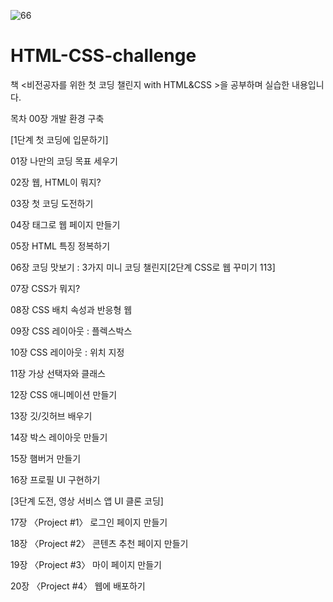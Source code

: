 ![66](https://user-images.githubusercontent.com/104782358/168528980-de8155c9-1716-42a8-a2fc-7dbf57a7562d.jpg)
# HTML-CSS-challenge
책 &lt;비전공자를 위한 첫 코딩 챌린지 with HTML&amp;CSS >을 공부하며 실습한 내용입니다. 

목차
00장 개발 환경 구축

[1단계 첫 코딩에 입문하기]

01장 나만의 코딩 목표 세우기

02장 웹, HTML이 뭐지?

03장 첫 코딩 도전하기

04장 태그로 웹 페이지 만들기

05장 HTML 특징 정복하기

06장 코딩 맛보기 : 3가지 미니 코딩 챌린지\[2단계 CSS로 웹 꾸미기 113]

07장 CSS가 뭐지?

08장 CSS 배치 속성과 반응형 웹

09장 CSS 레이아웃 : 플렉스박스

10장 CSS 레이아웃 : 위치 지정

11장 가상 선택자와 클래스

12장 CSS 애니메이션 만들기

13장 깃/깃허브 배우기

14장 박스 레이아웃 만들기

15장 햄버거 만들기

16장 프로필 UI 구현하기

[3단계 도전, 영상 서비스 앱 UI 클론 코딩]

17장 〈Project #1〉 로그인 페이지 만들기

18장 〈Project #2〉 콘텐츠 추천 페이지 만들기

19장 〈Project #3〉 마이 페이지 만들기

20장 〈Project #4〉 웹에 배포하기
